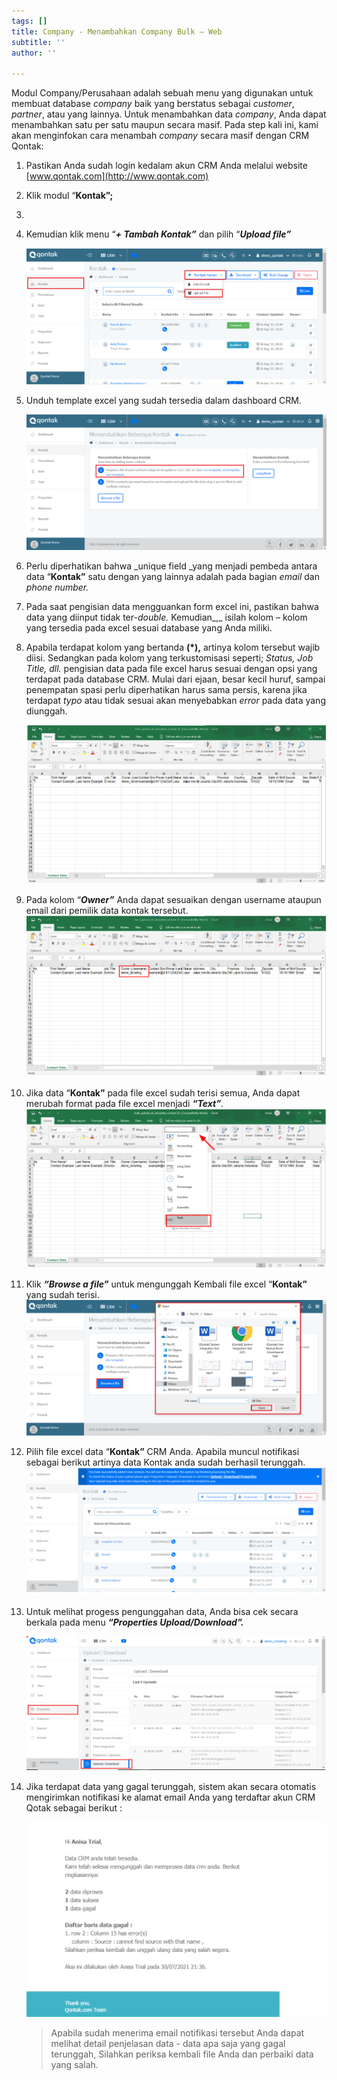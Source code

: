 ```yaml
---
tags: []
title: Company - Menambahkan Company Bulk – Web
subtitle: ''
author: ''

---
```

Modul Company/Perusahaan adalah sebuah menu yang digunakan untuk membuat database _company_ baik yang berstatus sebagai _customer_, _partner_, atau yang lainnya. Untuk menambahkan data _company_, Anda dapat menambahkan satu per satu maupun secara masif. Pada step kali ini, kami akan menginfokan cara menambah _company_ secara masif dengan CRM Qontak:

 1. Pastikan Anda sudah login kedalam akun CRM Anda melalui website [www.qontak.com](http://www.qontak.com)
 2. Klik modul “**Kontak”;**
 3. 
 4. Kemudian klik menu “**_+ Tambah Kontak”_** dan pilih “**_Upload file”_**

    ![](/uploads/bulkontak10-1.PNG)
 5. Unduh template excel yang sudah tersedia dalam dashboard CRM.

    ![](/uploads/bulkontak2.PNG)
 6. Perlu diperhatikan bahwa _unique field _yang menjadi pembeda antara data “**Kontak”** satu dengan yang lainnya adalah pada bagian _email_ dan _phone number._
 7. Pada saat pengisian data mengguankan form excel ini, pastikan bahwa data yang diinput tidak ter-_double._ Kemudian_,_ isilah kolom – kolom yang tersedia pada excel sesuai database yang Anda miliki.
 8. Apabila terdapat kolom yang bertanda **(*),** artinya kolom tersebut wajib diisi. Sedangkan pada kolom yang terkustomisasi seperti; _Status, Job Title, dll._ pengisian data pada file excel harus sesuai dengan opsi yang terdapat pada database CRM. Mulai dari ejaan, besar kecil huruf, sampai penempatan spasi perlu diperhatikan harus sama persis, karena jika terdapat _typo_ atau tidak sesuai akan menyebabkan _error_ pada data yang diunggah.

    ![](/uploads/bulkontak4.PNG)
 9. Pada kolom “**_Owner”_** Anda dapat sesuaikan dengan username ataupun email dari pemilik data kontak tersebut.  
    ![](/uploads/bulkontak5.PNG)
10. Jika data “**Kontak”** pada file excel sudah terisi semua, Anda dapat merubah format pada file excel menjadi **_“Text”_**_._  
    ![](/uploads/bulkontak6.PNG)
11. Klik **_“Browse a file”_** untuk mengunggah Kembali file excel “**Kontak”** yang sudah terisi.  
    ![](/uploads/bulkontak3.PNG)
12. Pilih file excel data “**Kontak”** CRM Anda. Apabila muncul notifikasi sebagai berikut artinya data Kontak anda sudah berhasil terunggah.  
    ![](/uploads/bulkontak7.PNG)
13. Untuk melihat progess pengunggahan data, Anda bisa cek secara berkala pada menu **_“Properties Upload/Download”._**

    ![](/uploads/bulkontak8.PNG)
14. Jika terdapat data yang gagal terunggah, sistem akan secara otomatis mengirimkan notifikasi ke alamat email Anda yang terdaftar akun CRM Qotak sebagai berikut :

    ![](/uploads/bulkontak9.PNG)

    > Apabila sudah menerima email notifikasi tersebut Anda dapat melihat detail penjelasan data - data apa saja yang gagal terunggah, Silahkan periksa kembali file Anda dan perbaiki data yang salah.